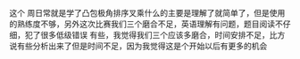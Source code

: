 这个 周日常就是学了凸包极角排序叉乘什么的主要是理解了就简单了，但是使用的熟练度不够，另外这次比赛我们三个磨合不足，英语理解有问题，题目阅读不仔细，犯了很多低级错误
有些，我觉得我们三个应该多磨合，时间安排不足，比方说有些分析出来了但是时间不足，因为我觉得这是个开始以后有更多的机会
